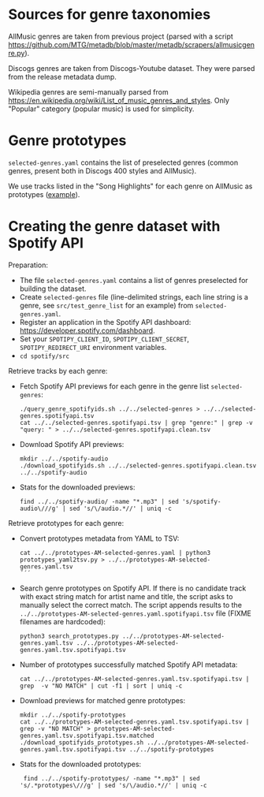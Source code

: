 # Sources for genre taxonomies

AllMusic genres are taken from previous project (parsed with a script
https://github.com/MTG/metadb/blob/master/metadb/scrapers/allmusicgenre.py).

Discogs genres are taken from Discogs-Youtube dataset. They were parsed from the release metadata dump.

Wikipedia genres are semi-manually parsed from https://en.wikipedia.org/wiki/List_of_music_genres_and_styles. Only "Popular" category (popular music) is used for simplicity.

# Genre prototypes

`selected-genres.yaml` contains the list of preselected genres (common genres, present both in Discogs 400 styles and AllMusic).

We use tracks listed in the "Song Highlights" for each genre on AllMusic as prototypes ([example](https://www.allmusic.com/style/ambient-ma0000002571/songs)).


# Creating the genre dataset with Spotify API
Preparation:
- The file `selected-genres.yaml` contains a list of genres preselected for building the dataset.
- Create `selected-genres` file (line-delimited strings, each line string is a genre, see `src/test_genre_list` for an example) from `selected-genres.yaml`.
- Register an application in the Spotify API dashboard: https://developer.spotify.com/dashboard.
- Set your `SPOTIPY_CLIENT_ID`, `SPOTIPY_CLIENT_SECRET`, `SPOTIPY_REDIRECT_URI` environment variables.
- `cd spotify/src`

Retrieve tracks by each genre:
- Fetch Spotify API previews for each genre in the genre list `selected-genres`:
    ```
    ./query_genre_spotifyids.sh ../../selected-genres > ../../selected-genres.spotifyapi.tsv
    cat ../../selected-genres.spotifyapi.tsv | grep "genre:" | grep -v "query: " > ../../selected-genres.spotifyapi.clean.tsv
    ```
- Download Spotify API previews:
    ```
    mkdir ../../spotify-audio
    ./download_spotifyids.sh ../../selected-genres.spotifyapi.clean.tsv ../../spotify-audio
    ```
- Stats for the downloaded previews:
    ```
    find ../../spotify-audio/ -name "*.mp3" | sed 's/spotify-audio\///g' | sed 's/\/audio.*//' | uniq -c
    ```

Retrieve prototypes for each genre:
- Convert prototypes metadata from YAML to TSV:
    ```
    cat ../../prototypes-AM-selected-genres.yaml | python3 prototypes_yaml2tsv.py > ../../prototypes-AM-selected-genres.yaml.tsv
    ´´´
- Search genre prototypes on Spotify API. If there is no candidate track with exact string match for artist name and title, the script asks to manually select the correct match. The script appends results to the `../../prototypes-AM-selected-genres.yaml.spotifyapi.tsv` file (FIXME filenames are hardcoded):
    ```
    python3 search_prototypes.py ../../prototypes-AM-selected-genres.yaml.tsv ../../prototypes-AM-selected-genres.yaml.tsv.spotifyapi.tsv

    ```
- Number of prototypes successfully matched Spotify API metadata:
    ```
    cat ../../prototypes-AM-selected-genres.yaml.tsv.spotifyapi.tsv | grep  -v "NO MATCH" | cut -f1 | sort | uniq -c
    ```
- Download previews for matched genre prototypes:
    ```
    mkdir ../../spotify-prototypes
    cat ../../prototypes-AM-selected-genres.yaml.tsv.spotifyapi.tsv | grep -v "NO MATCH" > prototypes-AM-selected-genres.yaml.tsv.spotifyapi.tsv.matched
    ./download_spotifyids_prototypes.sh ../../prototypes-AM-selected-genres.yaml.tsv.spotifyapi.tsv ../../spotify-prototypes
    ```
- Stats for the downloaded prototypes:
    ```
     find ../../spotify-prototypes/ -name "*.mp3" | sed 's/.*prototypes\///g' | sed 's/\/audio.*//' | uniq -c
    ```
